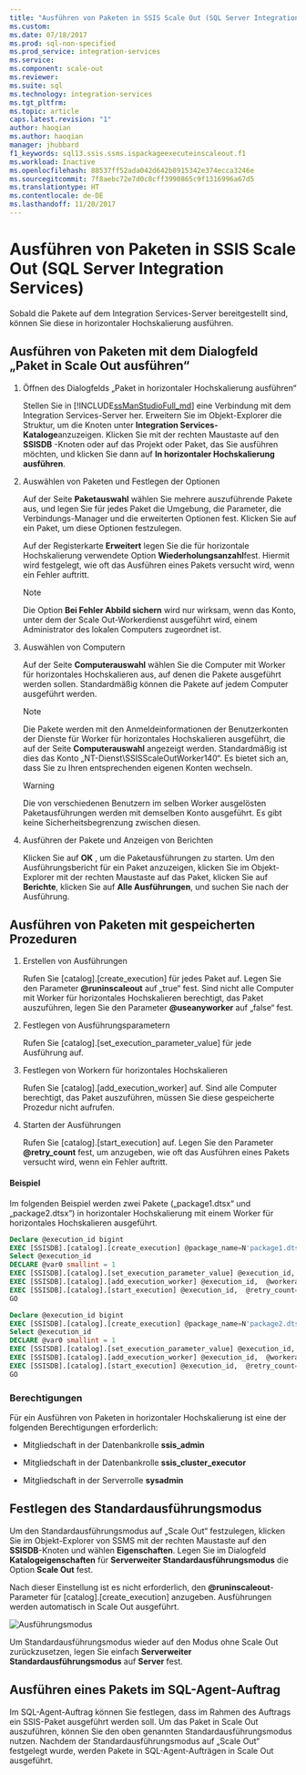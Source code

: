 ```yaml
---
title: "Ausführen von Paketen in SSIS Scale Out (SQL Server Integration Services) | Microsoft-Dokumentation"
ms.custom: 
ms.date: 07/18/2017
ms.prod: sql-non-specified
ms.prod_service: integration-services
ms.service: 
ms.component: scale-out
ms.reviewer: 
ms.suite: sql
ms.technology: integration-services
ms.tgt_pltfrm: 
ms.topic: article
caps.latest.revision: "1"
author: haoqian
ms.author: haoqian
manager: jhubbard
f1_keywords: sql13.ssis.ssms.ispackageexecuteinscaleout.f1
ms.workload: Inactive
ms.openlocfilehash: 88537ff52ada042d642b8915342e374ecca3246e
ms.sourcegitcommit: 7f8aebc72e7d0c8cff3990865c9f1316996a67d5
ms.translationtype: HT
ms.contentlocale: de-DE
ms.lasthandoff: 11/20/2017
---
```

# <a name="run-packages-in-integration-services-ssis-scale-out"></a>Ausführen von Paketen in SSIS Scale Out (SQL Server Integration Services)
Sobald die Pakete auf dem Integration Services-Server bereitgestellt sind, können Sie diese in horizontaler Hochskalierung ausführen.

## <a name="run-packages-with-execute-package-in-scale-out-dialog"></a>Ausführen von Paketen mit dem Dialogfeld „Paket in Scale Out ausführen“ 

1. Öffnen des Dialogfelds „Paket in horizontaler Hochskalierung ausführen“

    Stellen Sie in [!INCLUDE[ssManStudioFull_md](../../includes/ssmanstudiofull-md.md)] eine Verbindung mit dem Integration Services-Server her. Erweitern Sie im Objekt-Explorer die Struktur, um die Knoten unter **Integration Services-Kataloge**anzuzeigen. Klicken Sie mit der rechten Maustaste auf den **SSISDB** -Knoten oder auf das Projekt oder Paket, das Sie ausführen möchten, und klicken Sie dann auf **In horizontaler Hochskalierung ausführen**.

2. Auswählen von Paketen und Festlegen der Optionen

    Auf der Seite **Paketauswahl** wählen Sie mehrere auszuführende Pakete aus, und legen Sie für jedes Paket die Umgebung, die Parameter, die Verbindungs-Manager und die erweiterten Optionen fest. Klicken Sie auf ein Paket, um diese Optionen festzulegen.
    
    Auf der Registerkarte **Erweitert** legen Sie die für horizontale Hochskalierung verwendete Option **Wiederholungsanzahl**fest. Hiermit wird festgelegt, wie oft das Ausführen eines Pakets versucht wird, wenn ein Fehler auftritt.

    > [!Note]
    > Die Option **Bei Fehler Abbild sichern** wird nur wirksam, wenn das Konto, unter dem der Scale Out-Workerdienst ausgeführt wird, einem Administrator des lokalen Computers zugeordnet ist.

3. Auswählen von Computern

    Auf der Seite **Computerauswahl** wählen Sie die Computer mit Worker für horizontales Hochskalieren aus, auf denen die Pakete ausgeführt werden sollen. Standardmäßig können die Pakete auf jedem Computer ausgeführt werden. 

   > [!Note] 
   > Die Pakete werden mit den Anmeldeinformationen der Benutzerkonten der Dienste für Worker für horizontales Hochskalieren ausgeführt, die auf der Seite **Computerauswahl** angezeigt werden. Standardmäßig ist dies das Konto „NT-Dienst\SSISScaleOutWorker140“. Es bietet sich an, dass Sie zu Ihren entsprechenden eigenen Konten wechseln.

   >[!WARNING]
   >Die von verschiedenen Benutzern im selben Worker ausgelösten Paketausführungen werden mit demselben Konto ausgeführt. Es gibt keine Sicherheitsbegrenzung zwischen diesen. 

4. Ausführen der Pakete und Anzeigen von Berichten 

    Klicken Sie auf **OK** , um die Paketausführungen zu starten. Um den Ausführungsbericht für ein Paket anzuzeigen, klicken Sie im Objekt-Explorer mit der rechten Maustaste auf das Paket, klicken Sie auf **Berichte**, klicken Sie auf **Alle Ausführungen**, und suchen Sie nach der Ausführung.
    
## <a name="run-packages-with-stored-procedures"></a>Ausführen von Paketen mit gespeicherten Prozeduren

1. Erstellen von Ausführungen

    Rufen Sie [catalog].[create_execution] für jedes Paket auf. Legen Sie den Parameter **@runinscaleout** auf „true“ fest. Sind nicht alle Computer mit Worker für horizontales Hochskalieren berechtigt, das Paket auszuführen, legen Sie den Parameter **@useanyworker** auf „false“ fest.   

2. Festlegen von Ausführungsparametern

    Rufen Sie [catalog].[set_execution_parameter_value] für jede Ausführung auf.

3. Festlegen von Workern für horizontales Hochskalieren

    Rufen Sie [catalog].[add_execution_worker] auf. Sind alle Computer berechtigt, das Paket auszuführen, müssen Sie diese gespeicherte Prozedur nicht aufrufen. 

4. Starten der Ausführungen

    Rufen Sie [catalog].[start_execution] auf. Legen Sie den Parameter **@retry_count** fest, um anzugeben, wie oft das Ausführen eines Pakets versucht wird, wenn ein Fehler auftritt.
    
#### <a name="example"></a>Beispiel
Im folgenden Beispiel werden zwei Pakete („package1.dtsx“ und „package2.dtsx“) in horizontaler Hochskalierung mit einem Worker für horizontales Hochskalieren ausgeführt.  

```sql
Declare @execution_id bigint
EXEC [SSISDB].[catalog].[create_execution] @package_name=N'package1.dtsx', @execution_id=@execution_id OUTPUT, @folder_name=N'folder1', @project_name=N'project1', @use32bitruntime=False, @reference_id=Null, @useanyworker=False, @runinscaleout=True
Select @execution_id
DECLARE @var0 smallint = 1
EXEC [SSISDB].[catalog].[set_execution_parameter_value] @execution_id,  @object_type=50, @parameter_name=N'LOGGING_LEVEL', @parameter_value=@var0
EXEC [SSISDB].[catalog].[add_execution_worker] @execution_id,  @workeragent_id=N'64c020e2-f819-4c2d-a22f-efb31a91e70a'
EXEC [SSISDB].[catalog].[start_execution] @execution_id,  @retry_count=0
GO

Declare @execution_id bigint
EXEC [SSISDB].[catalog].[create_execution] @package_name=N'package2.dtsx', @execution_id=@execution_id OUTPUT, @folder_name=N'folder2', @project_name=N'project2', @use32bitruntime=False, @reference_id=Null, @useanyworker=False, @runinscaleout=True
Select @execution_id
DECLARE @var0 smallint = 1
EXEC [SSISDB].[catalog].[set_execution_parameter_value] @execution_id,  @object_type=50, @parameter_name=N'LOGGING_LEVEL', @parameter_value=@var0
EXEC [SSISDB].[catalog].[add_execution_worker] @execution_id,  @workeragent_id=N'64c020e2-f819-4c2d-a22f-efb31a91e70a'
EXEC [SSISDB].[catalog].[start_execution] @execution_id,  @retry_count=0
GO
```

### <a name="permissions"></a>Berechtigungen
Für ein Ausführen von Paketen in horizontaler Hochskalierung ist eine der folgenden Berechtigungen erforderlich:

-   Mitgliedschaft in der Datenbankrolle **ssis_admin**  

-   Mitgliedschaft in der Datenbankrolle **ssis_cluster_executor**  
  
-   Mitgliedschaft in der Serverrolle **sysadmin**  

## <a name="set-default-execution-mode"></a>Festlegen des Standardausführungsmodus
Um den Standardausführungsmodus auf „Scale Out“ festzulegen, klicken Sie im Objekt-Explorer von SSMS mit der rechten Maustaste auf den **SSISDB**-Knoten und wählen **Eigenschaften**.
Legen Sie im Dialogfeld **Katalogeigenschaften** für **Serverweiter Standardausführungsmodus** die Option **Scale Out** fest.

Nach dieser Einstellung ist es nicht erforderlich, den **@runinscaleout**-Parameter für [catalog].[create_execution] anzugeben. Ausführungen werden automatisch in Scale Out ausgeführt. 

![Ausführungsmodus](media\exe-mode.PNG)

Um Standardausführungsmodus wieder auf den Modus ohne Scale Out zurückzusetzen, legen Sie einfach **Serverweiter Standardausführungsmodus** auf **Server** fest.

## <a name="run-package-in-sql-agent-job"></a>Ausführen eines Pakets im SQL-Agent-Auftrag
Im SQL-Agent-Auftrag können Sie festlegen, dass im Rahmen des Auftrags ein SSIS-Paket ausgeführt werden soll. Um das Paket in Scale Out auszuführen, können Sie den oben genannten Standardausführungsmodus nutzen. Nachdem der Standardausführungsmodus auf „Scale Out“ festgelegt wurde, werden Pakete in SQL-Agent-Aufträgen in Scale Out ausgeführt.
